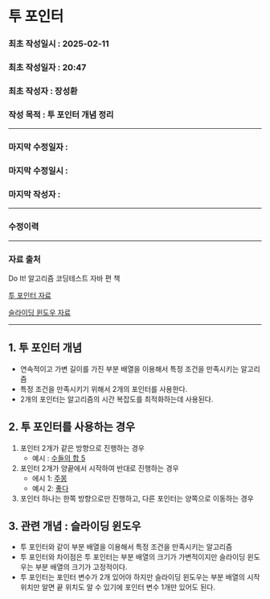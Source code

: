 # 투 포인터

### 최초 작성일시 : 2025-02-11
### 최초 작성일자 : 20:47
### 최초 작성자 : 장성환
### 작성 목적 : 투 포인터 개념 정리
---

### 마지막 수정일자 : 
### 마지막 수정일시 :
### 마지막 작성자 :

---
### 수정이력


---
### 자료 출처

Do It! 알고리즘 코딩테스트 자바 편 책

[투 포인터 자료](https://velog.io/@da_na/11.-%ED%88%AC-%ED%8F%AC%EC%9D%B8%ED%84%B0-%EC%8A%AC%EB%9D%BC%EC%9D%B4%EB%94%A9-%EC%9C%88%EB%8F%84%EC%9A%B0-%EA%B0%9C%EB%85%90)

[슬라이딩 윈도우 자료](https://velog.io/@ninto_2/%EC%8A%AC%EB%9D%BC%EC%9D%B4%EB%94%A9-%EC%9C%88%EB%8F%84%EC%9A%B0-%EC%95%8C%EA%B3%A0%EB%A6%AC%EC%A6%98)


---

## 1. 투 포인터 개념

* 연속적이고 가변 길이를 가진 부분 배열을 이용해서 특정 조건을 만족시키는 알고리즘
* 특정 조건을 만족시키기 위해서 2개의 포인터를 사용한다.
* 2개의 포인터는 알고리즘의 시간 복잡도를 최적화하는데 사용된다.

## 2. 투 포인터를 사용하는 경우

1. 포인터 2개가 같은 방향으로 진행하는 경우
    * 예시 : [수들의 합 5](https://www.acmicpc.net/problem/2018)
2. 포인터 2개가 양끝에서 시작하여 반대로 진행하는 경우
    * 에시 1: [주몽](https://www.acmicpc.net/problem/1940)
    * 예시 2: [좋다](https://www.acmicpc.net/problem/1253)
3. 포인터 하나는 한쪽 방향으로만 진행하고, 다른 포인터는 양쪽으로 이동하는 경우

## 3. 관련 개념 : 슬라이딩 윈도우

* 투 포인터와 같이 부분 배열을 이용해서 특정 조건을 만족시키는 알고리즘
* 투 포인터와 차이점은 투 포인터는 부분 배열의 크기가 가변적이지만 슬라이딩 윈도우는 부분 배열의 크기가 고정적이다.
* 투 포인터는 포인터 변수가 2개 있어야 하지만 슬라이딩 윈도우는 부분 배열의 시작 위치만 알면 끝 위치도 알 수 있기에 포인터 변수 1개만 있어도 된다.
